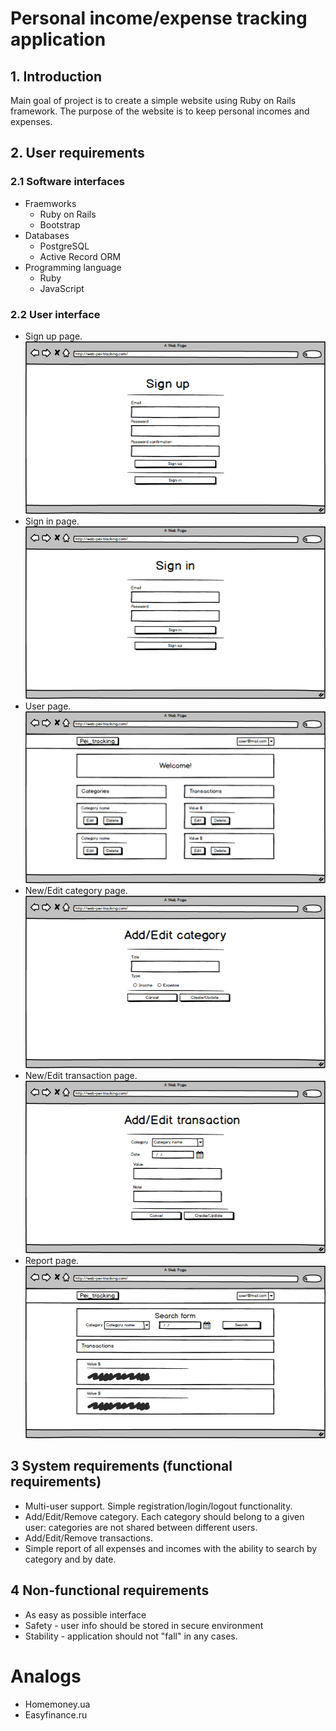 # Personal income/expense tracking application
## 1. Introduction
Main goal of project is to сreate a simple website using Ruby on Rails framework. The purpose of the website is to keep personal incomes and
expenses. 
## 2. User requirements
### 2.1 Software interfaces
* Fraemworks
  * Ruby on Rails
  * Bootstrap
* Databases
  * PostgreSQL
  * Active Record ORM
* Programming language
  * Ruby
  * JavaScript
### 2.2 User interface
* Sign up page.
![alt text](https://github.com/woarewe/Personal-income-expense-tracking-application/blob/master/Mockups/Sign_up.png)
* Sign in page.
![alt text](https://github.com/woarewe/Personal-income-expense-tracking-application/blob/master/Mockups/Sign_in.png)
* User page.
![alt text](https://github.com/woarewe/Personal-income-expense-tracking-application/blob/master/Mockups/User%20page.png)
* New/Edit category page.
![alt text](https://github.com/woarewe/Personal-income-expense-tracking-application/blob/master/Mockups/Category_form.png)
* New/Edit transaction page.
![alt_text](https://github.com/woarewe/Personal-income-expense-tracking-application/blob/master/Mockups/Add_Edit%20transaction.png)
* Report page.
![alt_text](https://github.com/woarewe/Personal-income-expense-tracking-application/blob/master/Mockups/Report.png)
## 3 System requirements (functional requirements)
* Multi-user support. Simple registration/login/logout functionality.
* Add/Edit/Remove category. Each category should belong to a given user: categories are not shared between different users.
* Add/Edit/Remove transactions.
* Simple report of all expenses and incomes with the ability to search by category and by date.
## 4 Non-functional  requirements
* As easy as possible interface
* Safety - user info should be stored in secure environment
* Stability - application should not "fall" in any cases.
# Analogs
* Homemoney.ua
* Easyfinance.ru
